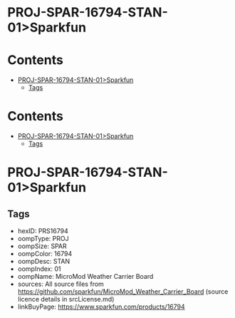 
PROJ-SPAR-16794-STAN-01>Sparkfun
================================

Contents
========

* [PROJ-SPAR-16794-STAN-01>Sparkfun](#proj-spar-16794-stan-01sparkfun)
	* [Tags](#tags)

Contents
========

* [PROJ-SPAR-16794-STAN-01>Sparkfun](#proj-spar-16794-stan-01sparkfun)
	* [Tags](#tags)

# PROJ-SPAR-16794-STAN-01>Sparkfun

## Tags

- hexID: PRS16794
- oompType: PROJ
- oompSize: SPAR
- oompColor: 16794
- oompDesc: STAN
- oompIndex: 01
- oompName: MicroMod Weather Carrier Board
- sources: All source files from https://github.com/sparkfun/MicroMod_Weather_Carrier_Board (source licence details in srcLicense.md)
- linkBuyPage: https://www.sparkfun.com/products/16794
